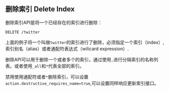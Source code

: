 ## 删除索引 Delete Index

删除索引API是将一个已经存在的索引进行删除：
    
    DELETE /twitter

上面的例子将一个叫做`twitter`的索引进行了删除，必须指定一个索引（index）,索引别名（alias）或者通配符表达式（wilicard expression）.

删除API可以用于删除一个或者多个的索引，通过使用`,`进行分隔索引的名称列表。或者使用`_all`和`*`代表全部的索引。


禁用使用通配符或者`*`删除索引，可以设置`action.destructive_requires_name=true`,可以设置同样响应更新索引接口。
